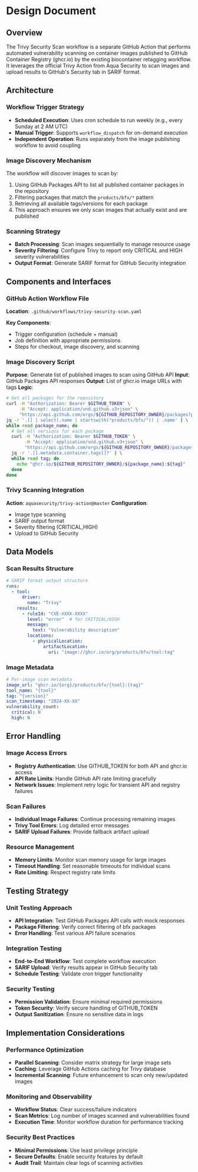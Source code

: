 # Design Document

## Overview

The Trivy Security Scan workflow is a separate GitHub Action that performs automated vulnerability scanning on container images published to GitHub Container Registry (ghcr.io) by the existing biocontainer retagging workflow. It leverages the official Trivy Action from Aqua Security to scan images and upload results to GitHub's Security tab in SARIF format.

## Architecture

### Workflow Trigger Strategy
- **Scheduled Execution**: Uses cron schedule to run weekly (e.g., every Sunday at 2 AM UTC)
- **Manual Trigger**: Supports `workflow_dispatch` for on-demand execution
- **Independent Operation**: Runs separately from the image publishing workflow to avoid coupling

### Image Discovery Mechanism
The workflow will discover images to scan by:
1. Using GitHub Packages API to list all published container packages in the repository
2. Filtering packages that match the `products/bfx/*` pattern
3. Retrieving all available tags/versions for each package
4. This approach ensures we only scan images that actually exist and are published

### Scanning Strategy
- **Batch Processing**: Scan images sequentially to manage resource usage
- **Severity Filtering**: Configure Trivy to report only CRITICAL and HIGH severity vulnerabilities
- **Output Format**: Generate SARIF format for GitHub Security integration

## Components and Interfaces

### GitHub Action Workflow File
**Location**: `.github/workflows/trivy-security-scan.yaml`

**Key Components**:
- Trigger configuration (schedule + manual)
- Job definition with appropriate permissions
- Steps for checkout, image discovery, and scanning

### Image Discovery Script
**Purpose**: Generate list of published images to scan using GitHub API
**Input**: GitHub Packages API responses
**Output**: List of ghcr.io image URLs with tags
**Logic**:
```bash
# Get all packages for the repository
curl -H "Authorization: Bearer $GITHUB_TOKEN" \
     -H "Accept: application/vnd.github.v3+json" \
     "https://api.github.com/orgs/${GITHUB_REPOSITORY_OWNER}/packages?package_type=container" | \
jq -r '.[] | select(.name | startswith("products/bfx/")) | .name' | \
while read package_name; do
  # Get all versions for each package
  curl -H "Authorization: Bearer $GITHUB_TOKEN" \
       -H "Accept: application/vnd.github.v3+json" \
       "https://api.github.com/orgs/${GITHUB_REPOSITORY_OWNER}/packages/container/${package_name}/versions" | \
  jq -r '.[].metadata.container.tags[]?' | \
  while read tag; do
    echo "ghcr.io/${GITHUB_REPOSITORY_OWNER}/${package_name}:${tag}"
  done
done
```

### Trivy Scanning Integration
**Action**: `aquasecurity/trivy-action@master`
**Configuration**:
- Image type scanning
- SARIF output format
- Severity filtering (CRITICAL,HIGH)
- Upload to GitHub Security

## Data Models

### Scan Results Structure
```yaml
# SARIF format output structure
runs:
  - tool:
      driver:
        name: "Trivy"
    results:
      - ruleId: "CVE-XXXX-XXXX"
        level: "error"  # for CRITICAL/HIGH
        message:
          text: "Vulnerability description"
        locations:
          - physicalLocation:
              artifactLocation:
                uri: "image://ghcr.io/org/products/bfx/tool:tag"
```

### Image Metadata
```yaml
# Per-image scan metadata
image_url: "ghcr.io/{org}/products/bfx/{tool}:{tag}"
tool_name: "{tool}"
tag: "{version}"
scan_timestamp: "2024-XX-XX"
vulnerability_count:
  critical: N
  high: N
```

## Error Handling

### Image Access Errors
- **Registry Authentication**: Use GITHUB_TOKEN for both API and ghcr.io access
- **API Rate Limits**: Handle GitHub API rate limiting gracefully
- **Network Issues**: Implement retry logic for transient API and registry failures

### Scan Failures
- **Individual Image Failures**: Continue processing remaining images
- **Trivy Tool Errors**: Log detailed error messages
- **SARIF Upload Failures**: Provide fallback artifact upload

### Resource Management
- **Memory Limits**: Monitor scan memory usage for large images
- **Timeout Handling**: Set reasonable timeouts for individual scans
- **Rate Limiting**: Respect registry rate limits

## Testing Strategy

### Unit Testing Approach
- **API Integration**: Test GitHub Packages API calls with mock responses
- **Package Filtering**: Verify correct filtering of bfx packages
- **Error Handling**: Test various API failure scenarios

### Integration Testing
- **End-to-End Workflow**: Test complete workflow execution
- **SARIF Upload**: Verify results appear in GitHub Security tab
- **Schedule Testing**: Validate cron trigger functionality

### Security Testing
- **Permission Validation**: Ensure minimal required permissions
- **Token Security**: Verify secure handling of GITHUB_TOKEN
- **Output Sanitization**: Ensure no sensitive data in logs

## Implementation Considerations

### Performance Optimization
- **Parallel Scanning**: Consider matrix strategy for large image sets
- **Caching**: Leverage GitHub Actions caching for Trivy database
- **Incremental Scanning**: Future enhancement to scan only new/updated images

### Monitoring and Observability
- **Workflow Status**: Clear success/failure indicators
- **Scan Metrics**: Log number of images scanned and vulnerabilities found
- **Execution Time**: Monitor workflow duration for performance tracking

### Security Best Practices
- **Minimal Permissions**: Use least privilege principle
- **Secure Defaults**: Enable security features by default
- **Audit Trail**: Maintain clear logs of scanning activities